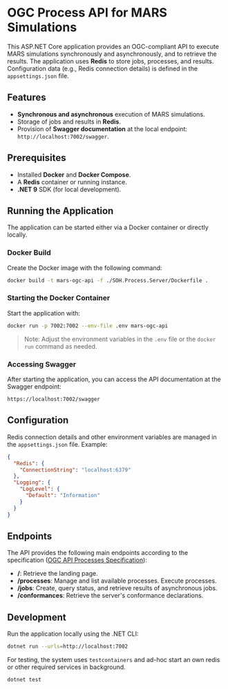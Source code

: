 # OGC Process API for MARS Simulations

This ASP.NET Core application provides an OGC-compliant API to execute MARS simulations synchronously and asynchronously, and to retrieve the results. The application uses **Redis** to store jobs, processes, and results. Configuration data (e.g., Redis connection details) is defined in the `appsettings.json` file.

## Features

- **Synchronous and asynchronous** execution of MARS simulations.  
- Storage of jobs and results in **Redis**.  
- Provision of **Swagger documentation** at the local endpoint: `http://localhost:7002/swagger`.

## Prerequisites

- Installed **Docker** and **Docker Compose**.  
- A **Redis** container or running instance.  
- **.NET 9** SDK (for local development).

## Running the Application

The application can be started either via a Docker container or directly locally.

### Docker Build

Create the Docker image with the following command:

```bash
docker build -t mars-ogc-api -f ./SOH.Process.Server/Dockerfile .
```

### Starting the Docker Container

Start the application with:

```bash
docker run -p 7002:7002 --env-file .env mars-ogc-api
```

> Note: Adjust the environment variables in the `.env` file or the `docker run` command as needed.

### Accessing Swagger

After starting the application, you can access the API documentation at the Swagger endpoint:

```
https://localhost:7002/swagger
```

## Configuration

Redis connection details and other environment variables are managed in the `appsettings.json` file. Example:

```json
{
  "Redis": {
    "ConnectionString": "localhost:6379"
  },
  "Logging": {
    "LogLevel": {
      "Default": "Information"
    }
  }
}
```

## Endpoints

The API provides the following main endpoints according to the specification ([OGC API Processes Specification](https://docs.ogc.org/is/18-062r2/18-062r2.html#toc0)):

- **/**: Retrieve the landing page.
- **/processes**: Manage and list available processes. Execute processes.
- **/jobs**: Create, query status, and retrieve results of asynchronous jobs.
- **/conformances**: Retrieve the server's conformance declarations.

## Development

Run the application locally using the .NET CLI:

```bash
dotnet run --urls=http://localhost:7002
```

For testing, the system uses `testcontainers` and ad-hoc start an own redis or other required services in background.

```bash
dotnet test
```
